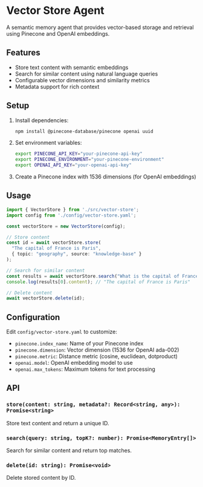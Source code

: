 # Vector Store Agent

A semantic memory agent that provides vector-based storage and retrieval using Pinecone and OpenAI embeddings.

## Features

- Store text content with semantic embeddings
- Search for similar content using natural language queries
- Configurable vector dimensions and similarity metrics
- Metadata support for rich context

## Setup

1. Install dependencies:
   ```bash
   npm install @pinecone-database/pinecone openai uuid
   ```

2. Set environment variables:
   ```bash
   export PINECONE_API_KEY="your-pinecone-api-key"
   export PINECONE_ENVIRONMENT="your-pinecone-environment"
   export OPENAI_API_KEY="your-openai-api-key"
   ```

3. Create a Pinecone index with 1536 dimensions (for OpenAI embeddings)

## Usage

```typescript
import { VectorStore } from './src/vector-store';
import config from './config/vector-store.yaml';

const vectorStore = new VectorStore(config);

// Store content
const id = await vectorStore.store(
  "The capital of France is Paris",
  { topic: "geography", source: "knowledge-base" }
);

// Search for similar content
const results = await vectorStore.search("What is the capital of France?");
console.log(results[0].content); // "The capital of France is Paris"

// Delete content
await vectorStore.delete(id);
```

## Configuration

Edit `config/vector-store.yaml` to customize:

- `pinecone.index_name`: Name of your Pinecone index
- `pinecone.dimension`: Vector dimension (1536 for OpenAI ada-002)
- `pinecone.metric`: Distance metric (cosine, euclidean, dotproduct)
- `openai.model`: OpenAI embedding model to use
- `openai.max_tokens`: Maximum tokens for text processing

## API

### `store(content: string, metadata?: Record<string, any>): Promise<string>`
Store text content and return a unique ID.

### `search(query: string, topK?: number): Promise<MemoryEntry[]>`  
Search for similar content and return top matches.

### `delete(id: string): Promise<void>`
Delete stored content by ID.